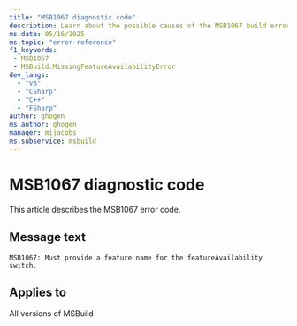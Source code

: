 ```yaml
---
title: "MSB1067 diagnostic code"
description: Learn about the possible causes of the MSB1067 build error, and get troubleshooting tips.
ms.date: 05/16/2025
ms.topic: "error-reference"
f1_keywords:
 - MSB1067
 - MSBuild.MissingFeatureAvailabilityError
dev_langs:
  - "VB"
  - "CSharp"
  - "C++"
  - "FSharp"
author: ghogen
ms.author: ghogen
manager: mijacobs
ms.subservice: msbuild
---
```


# MSB1067 diagnostic code

<!-- :::ErrorDefinitionDescription::: -->
<!-- :::editable-content name="introDescription"::: -->
This article describes the MSB1067 error code.
<!-- :::editable-content-end::: -->

## Message text

<!-- :::editable-content name="messageText"::: -->
`MSB1067: Must provide a feature name for the featureAvailability switch.`
<!-- :::editable-content-end::: -->
<!-- MSB1067: Must provide a feature name for the featureAvailability switch. -->

<!-- :::editable-content name="postOutputDescription"::: -->
<!--
{StrBegin="MSBUILD : error MSB1067: "}UE: This happens if the user does something like "msbuild.exe -featureAvailability". The user must pass in an actual feature name
      following the switch, as in "msbuild.exe -featureAvailability:blah".
      LOCALIZATION: The prefix "MSBUILD : error MSBxxxx:" should not be localized.
-->
<!-- :::editable-content-end::: -->
<!-- :::ErrorDefinitionDescription-end::: -->

## Applies to

All versions of MSBuild
